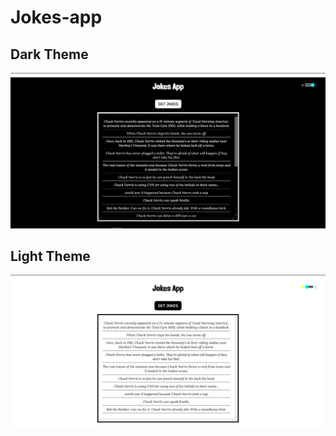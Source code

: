 # Jokes-app

## Dark Theme 

<img src="https://raw.githubusercontent.com/Kemosabe2911/Jokes-app/main/jokes-dark.png" >

## Light Theme

<img src="https://raw.githubusercontent.com/Kemosabe2911/Jokes-app/main/jokes-light.png">